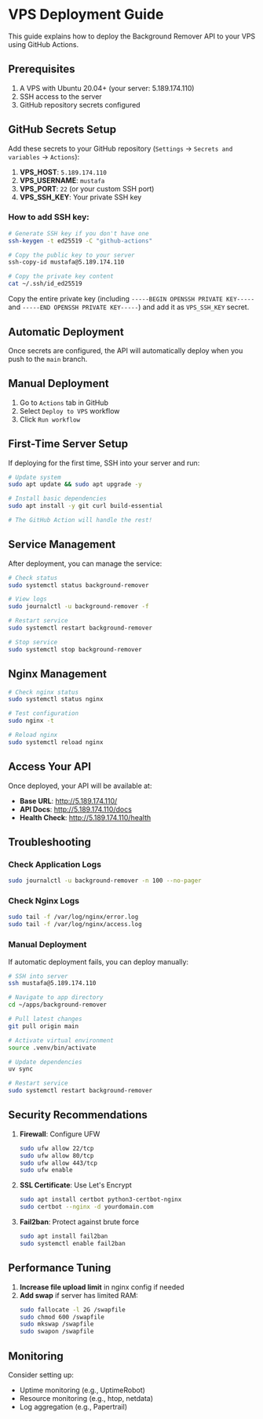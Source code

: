 # VPS Deployment Guide

This guide explains how to deploy the Background Remover API to your VPS using GitHub Actions.

## Prerequisites

1. A VPS with Ubuntu 20.04+ (your server: 5.189.174.110)
2. SSH access to the server
3. GitHub repository secrets configured

## GitHub Secrets Setup

Add these secrets to your GitHub repository (`Settings` → `Secrets and variables` → `Actions`):

1. **VPS_HOST**: `5.189.174.110`
2. **VPS_USERNAME**: `mustafa`
3. **VPS_PORT**: `22` (or your custom SSH port)
4. **VPS_SSH_KEY**: Your private SSH key

### How to add SSH key:
```bash
# Generate SSH key if you don't have one
ssh-keygen -t ed25519 -C "github-actions"

# Copy the public key to your server
ssh-copy-id mustafa@5.189.174.110

# Copy the private key content
cat ~/.ssh/id_ed25519
```

Copy the entire private key (including `-----BEGIN OPENSSH PRIVATE KEY-----` and `-----END OPENSSH PRIVATE KEY-----`) and add it as `VPS_SSH_KEY` secret.

## Automatic Deployment

Once secrets are configured, the API will automatically deploy when you push to the `main` branch.

## Manual Deployment

1. Go to `Actions` tab in GitHub
2. Select `Deploy to VPS` workflow
3. Click `Run workflow`

## First-Time Server Setup

If deploying for the first time, SSH into your server and run:

```bash
# Update system
sudo apt update && sudo apt upgrade -y

# Install basic dependencies
sudo apt install -y git curl build-essential

# The GitHub Action will handle the rest!
```

## Service Management

After deployment, you can manage the service:

```bash
# Check status
sudo systemctl status background-remover

# View logs
sudo journalctl -u background-remover -f

# Restart service
sudo systemctl restart background-remover

# Stop service
sudo systemctl stop background-remover
```

## Nginx Management

```bash
# Check nginx status
sudo systemctl status nginx

# Test configuration
sudo nginx -t

# Reload nginx
sudo systemctl reload nginx
```

## Access Your API

Once deployed, your API will be available at:
- **Base URL**: http://5.189.174.110/
- **API Docs**: http://5.189.174.110/docs
- **Health Check**: http://5.189.174.110/health

## Troubleshooting

### Check Application Logs
```bash
sudo journalctl -u background-remover -n 100 --no-pager
```

### Check Nginx Logs
```bash
sudo tail -f /var/log/nginx/error.log
sudo tail -f /var/log/nginx/access.log
```

### Manual Deployment
If automatic deployment fails, you can deploy manually:

```bash
# SSH into server
ssh mustafa@5.189.174.110

# Navigate to app directory
cd ~/apps/background-remover

# Pull latest changes
git pull origin main

# Activate virtual environment
source .venv/bin/activate

# Update dependencies
uv sync

# Restart service
sudo systemctl restart background-remover
```

## Security Recommendations

1. **Firewall**: Configure UFW
   ```bash
   sudo ufw allow 22/tcp
   sudo ufw allow 80/tcp
   sudo ufw allow 443/tcp
   sudo ufw enable
   ```

2. **SSL Certificate**: Use Let's Encrypt
   ```bash
   sudo apt install certbot python3-certbot-nginx
   sudo certbot --nginx -d yourdomain.com
   ```

3. **Fail2ban**: Protect against brute force
   ```bash
   sudo apt install fail2ban
   sudo systemctl enable fail2ban
   ```

## Performance Tuning

1. **Increase file upload limit** in nginx config if needed
2. **Add swap** if server has limited RAM:
   ```bash
   sudo fallocate -l 2G /swapfile
   sudo chmod 600 /swapfile
   sudo mkswap /swapfile
   sudo swapon /swapfile
   ```

## Monitoring

Consider setting up:
- Uptime monitoring (e.g., UptimeRobot)
- Resource monitoring (e.g., htop, netdata)
- Log aggregation (e.g., Papertrail)